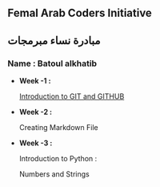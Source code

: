 ## Femal Arab Coders Initiative
## مبادرة نساء مبرمجات

### Name : Batoul alkhatib
* __Week -1 :__

    [Introduction to GIT and GITHUB ](https://github.com/batoulalkhatib/udemy-git1.git)

* __Week -2 :__

    Creating Markdown File

* __Week -3 :__

  Introduction to Python :

  Numbers and Strings      
